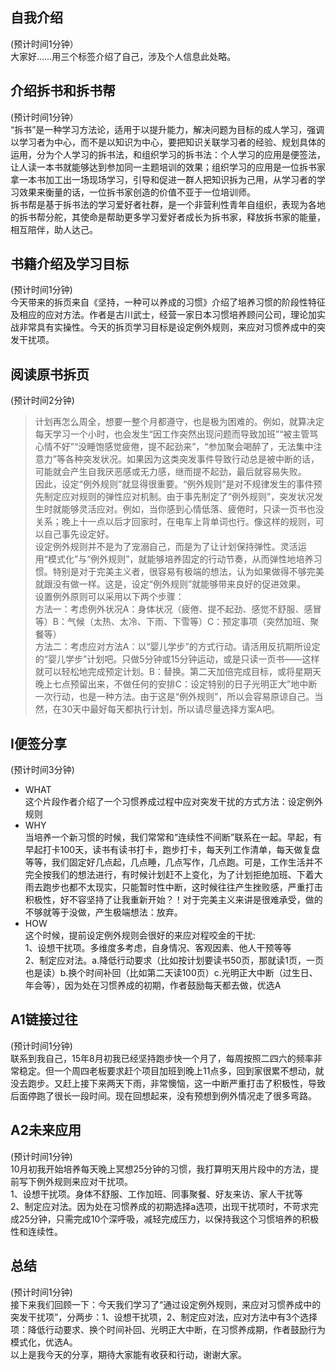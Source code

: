 ## 自我介绍  
(预计时间1分钟）  
大家好……用三个标签介绍了自己，涉及个人信息此处略。
## 介绍拆书和拆书帮
(预计时间1分钟）  
“拆书”是一种学习方法论，适用于以提升能力，解决问题为目标的成人学习，强调以学习者为中心，而不是以知识为中心，要把知识关联学习者的经验、规划具体的运用，分为个人学习的拆书法，和组织学习的拆书法：个人学习的应用是便签法，让人读一本书就能够达到参加同一主题培训的效果；组织学习的应用是一位拆书家拿一本书加工出一场现场学习，引导和促进一群人把知识拆为己用，从学习者的学习效果来衡量的话，一位拆书家创造的价值不亚于一位培训师。  
拆书帮是基于拆书法的学习爱好者社群，是一个非营利性青年自组织，表现为各地的拆书帮分舵，其使命是帮助更多学习爱好者成长为拆书家，释放拆书家的能量，相互陪伴，助人达己。 
## 书籍介绍及学习目标
(预计时间1分钟)  
今天带来的拆页来自《坚持，一种可以养成的习惯》介绍了培养习惯的阶段性特征及相应的应对方法。作者是古川武士，经营一家日本习惯培养顾问公司，理论加实战非常具有实操性。今天的拆页学习目标是设定例外规则，来应对习惯养成中的突发干扰项。
## 阅读原书拆页
(预计时间2分钟)    
> 计划再怎么周全，想要一整个月都遵守，也是极为困难的。例如，就算决定每天学习一个小时，也会发生“因工作突然出现问题而导致加班”“被主管骂心情不好”“没睡饱感觉疲倦，提不起劲来”，“参加聚会喝醉了，无法集中注意力”等各种突发状况。如果因为这类突发事件导致行动总是被中断的话，可能就会产生自我厌恶感或无力感，继而提不起劲，最后就容易失败。  
  因此，设定“例外规则”就显得很重要。“例外规则”是对不规律发生的事件预先制定应对规则的弹性应对机制。由于事先制定了“例外规则”，突发状况发生时就能够灵活应对。例如，当你感到心情低落、疲倦时，只读一页书也没关系；晚上十一点以后才回家时，在电车上背单词也行。像这样的规则，可以自己事先设定好。  
  设定例外规则并不是为了宠溺自己，而是为了让计划保持弹性。灵活运用“模式化”与“例外规则”，就能够培养固定的行动节奏，从而弹性地培养习惯。特别是对于完美主义者，很容易有极端的想法，认为如果做得不够完美就跟没有做一样。这是，设定“例外规则”就能够带来良好的促进效果。  
  设置例外原则可以采用以下两个步骤：  
  方法一：考虑例外状况A：身体状况（疲倦、提不起劲、感觉不舒服、感冒等）B：气候（太热、太冷、下雨、下雪等）C：预定事项（突然加班、聚餐等）  
  方法二：考虑应对方法A：以“婴儿学步”的方式行动。请活用反抗期所设定的“婴儿学步”计划吧。只做5分钟或15分钟运动，或是只读一页书——这样就可以轻松地完成预定计划。B：替换。第二天加倍完成目标，或将星期天晚上七点预留出来，不做任何的安排C：设定特别的日子光明正大”地中断一次行动，也是一种方法。由于这是“例外规则”，所以会容易原谅自己。当然，在30天中最好每天都执行计划，所以请尽量选择方案A吧。    

## I便签分享	
(预计时间3分钟)  
- WHAT  
这个片段作者介绍了一个习惯养成过程中应对突发干扰的方式方法：设定例外规则
- WHY  
当培养一个新习惯的时候，我们常常和“连续性不间断”联系在一起。早起，有早起打卡100天，读书有读书打卡，跑步打卡，每天列工作清单，每天做复盘等等，我们固定好几点起，几点睡，几点写作，几点跑。可是，工作生活并不完全按我们的想法进行，有时候计划赶不上变化，为了计划拒绝加班、下着大雨去跑步也都不太现实，只能暂时性中断，这时候往往产生挫败感，严重打击积极性，好不容坚持了让我重新开始？！对于完美主义来讲是很难承受，做的不够就等于没做，产生极端想法：放弃。
- HOW  
这个时候，提前设定例外规则会很好的来应对程咬金的干扰:  
1、设想干扰项。多维度多考虑，自身情况、客观因素、他人干预等等  
2、制定应对法。a.降低行动要求（比如按计划要读书50页，那就读1页，一页也是读）b.换个时间补回（比如第二天读100页）c.光明正大中断（过生日、年会等），因为处在习惯养成的初期，作者鼓励每天都去做，优选A   
## A1链接过往  
(预计时间1分钟)  
联系到我自己，15年8月初我已经坚持跑步快一个月了，每周按照二四六的频率非常稳定。但一个周四老板要求赶个项目加班到晚上11点多，回到家很累不想动，就没去跑步。又赶上接下来两天下雨，非常懊恼，这一中断严重打击了积极性，导致后面停跑了很长一段时间。现在回想起来，没有预想到例外情况走了很多弯路。
## A2未来应用  
(预计时间1分钟)  
10月初我开始培养每天晚上冥想25分钟的习惯，我打算明天用片段中的方法，提前写下例外规则来应对干扰项。  
1、设想干扰项。身体不舒服、工作加班、同事聚餐、好友来访、家人干扰等  
2、制定应对法。因为处在习惯养成的初期选择a选项，出现干扰项时，不苛求完成25分钟，只需完成10个深呼吸，减轻完成压力，以保持我这个习惯培养的积极性和连续性。  
## 总结	
(预计时间1分钟)  
接下来我们回顾一下：今天我们学习了“通过设定例外规则，来应对习惯养成中的突发干扰项”，分两步：1、设想干扰项，2、制定应对法，应对方法中有3个选择项：降低行动要求、换个时间补回、光明正大中断，在习惯养成期，作者鼓励行为模式化，优选A。   
以上是我今天的分享，期待大家能有收获和行动，谢谢大家。

